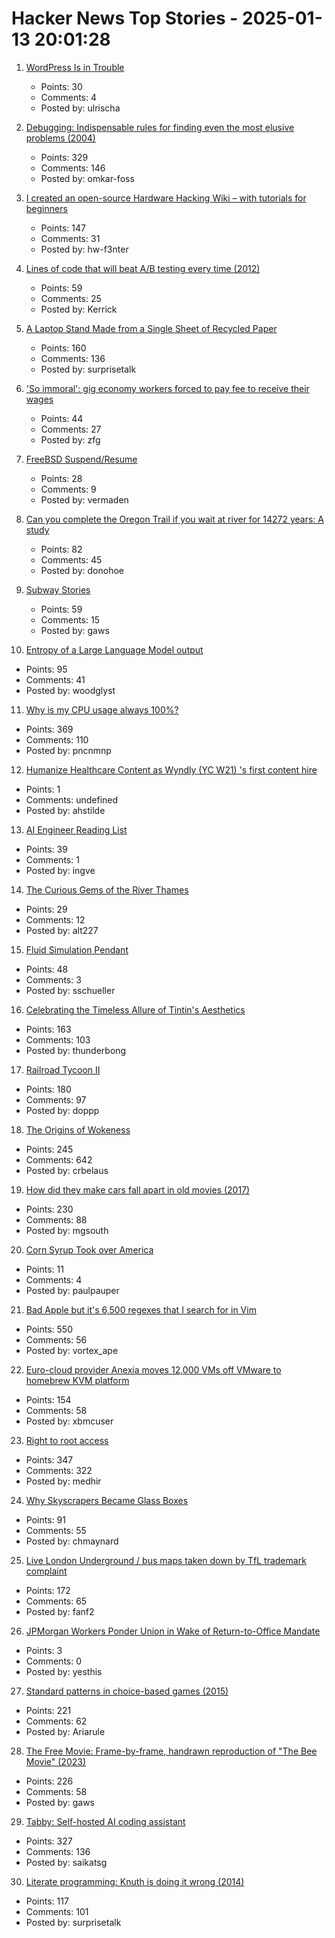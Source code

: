 # Hacker News Top Stories - 2025-01-13 20:01:28

1. [WordPress Is in Trouble](https://anderegg.ca/2025/01/11/wordpress-is-in-trouble)
   - Points: 30
   - Comments: 4
   - Posted by: ulrischa

2. [Debugging: Indispensable rules for finding even the most elusive problems (2004)](https://dwheeler.com/essays/debugging-agans.html)
   - Points: 329
   - Comments: 146
   - Posted by: omkar-foss

3. [I created an open-source Hardware Hacking Wiki – with tutorials for beginners](https://www.hardbreak.wiki)
   - Points: 147
   - Comments: 31
   - Posted by: hw-f3nter

4. [Lines of code that will beat A/B testing every time (2012)](https://stevehanov.ca/blog/index.php?id=132)
   - Points: 59
   - Comments: 25
   - Posted by: Kerrick

5. [A Laptop Stand Made from a Single Sheet of Recycled Paper](https://www.core77.com/posts/134948/A-Laptop-Stand-Made-from-a-Single-Sheet-of-Recycled-Paper)
   - Points: 160
   - Comments: 136
   - Posted by: surprisetalk

6. ['So immoral': gig economy workers forced to pay fee to receive their wages](https://www.theguardian.com/business/2025/jan/11/so-immoral-gig-economy-workers-forced-to-pay-fee-to-receive-their-wages)
   - Points: 44
   - Comments: 27
   - Posted by: zfg

7. [FreeBSD Suspend/Resume](https://vermaden.wordpress.com/2025/01/11/freebsd-suspend-resume/)
   - Points: 28
   - Comments: 9
   - Posted by: vermaden

8. [Can you complete the Oregon Trail if you wait at river for 14272 years: A study](https://moral.net.au/writing/2025/01/11/waiting_for_oregon/)
   - Points: 82
   - Comments: 45
   - Posted by: donohoe

9. [Subway Stories](https://subwaystories.nyc/)
   - Points: 59
   - Comments: 15
   - Posted by: gaws

10. [Entropy of a Large Language Model output](https://nikkin.dev/blog/llm-entropy.html)
   - Points: 95
   - Comments: 41
   - Posted by: woodglyst

11. [Why is my CPU usage always 100%?](https://www.downtowndougbrown.com/2024/04/why-is-my-cpu-usage-always-100-upgrading-my-chumby-8-kernel-part-9/)
   - Points: 369
   - Comments: 110
   - Posted by: pncnmnp

12. [Humanize Healthcare Content as Wyndly (YC W21) 's first content hire](https://app.dover.com/apply/Wyndly/008f0389-988d-4b63-87c1-026b7b20c6fa/?rs=76643084)
   - Points: 1
   - Comments: undefined
   - Posted by: ahstilde

13. [AI Engineer Reading List](https://www.latent.space/p/2025-papers)
   - Points: 39
   - Comments: 1
   - Posted by: ingve

14. [The Curious Gems of the River Thames](https://www.atlasobscura.com/articles/thames-garnets-mudlark)
   - Points: 29
   - Comments: 12
   - Posted by: alt227

15. [Fluid Simulation Pendant](https://mitxela.com/projects/fluid-pendant)
   - Points: 48
   - Comments: 3
   - Posted by: sschueller

16. [Celebrating the Timeless Allure of Tintin's Aesthetics](https://collegetowns.substack.com/p/celebrating-the-timeless-allure-of)
   - Points: 163
   - Comments: 103
   - Posted by: thunderbong

17. [Railroad Tycoon II](https://www.filfre.net/2025/01/railroad-tycoon-ii/)
   - Points: 180
   - Comments: 97
   - Posted by: doppp

18. [The Origins of Wokeness](https://paulgraham.com/woke.html)
   - Points: 245
   - Comments: 642
   - Posted by: crbelaus

19. [How did they make cars fall apart in old movies (2017)](https://movies.stackexchange.com/questions/79161/how-did-they-make-cars-fall-apart-in-old-movies)
   - Points: 230
   - Comments: 88
   - Posted by: mgsouth

20. [Corn Syrup Took over America](https://thehustle.co/originals/how-corn-syrup-took-over-america)
   - Points: 11
   - Comments: 4
   - Posted by: paulpauper

21. [Bad Apple but it's 6,500 regexes that I search for in Vim](https://eieio.games/blog/bad-apple-with-regex-in-vim/)
   - Points: 550
   - Comments: 56
   - Posted by: vortex_ape

22. [Euro-cloud provider Anexia moves 12,000 VMs off VMware to homebrew KVM platform](https://www.theregister.com/2025/01/13/anexia_vmware_to_kvm_migration/)
   - Points: 154
   - Comments: 58
   - Posted by: xbmcuser

23. [Right to root access](https://medhir.com/blog/right-to-root-access)
   - Points: 347
   - Comments: 322
   - Posted by: medhir

24. [Why Skyscrapers Became Glass Boxes](https://www.construction-physics.com/p/why-skyscrapers-became-glass-boxes)
   - Points: 91
   - Comments: 55
   - Posted by: chmaynard

25. [Live London Underground / bus maps taken down by TfL trademark complaint](https://traintimes.org.uk/map/tube/)
   - Points: 172
   - Comments: 65
   - Posted by: fanf2

26. [JPMorgan Workers Ponder Union in Wake of Return-to-Office Mandate](https://www.barrons.com/articles/jpmorgan-back-to-office-mandate-union-4206af78)
   - Points: 3
   - Comments: 0
   - Posted by: yesthis

27. [Standard patterns in choice-based games (2015)](https://heterogenoustasks.wordpress.com/2015/01/26/standard-patterns-in-choice-based-games/)
   - Points: 221
   - Comments: 62
   - Posted by: Ariarule

28. [The Free Movie: Frame-by-frame, handrawn reproduction of "The Bee Movie" (2023)](https://thefreemovie.buzz/)
   - Points: 226
   - Comments: 58
   - Posted by: gaws

29. [Tabby: Self-hosted AI coding assistant](https://github.com/TabbyML/tabby)
   - Points: 327
   - Comments: 136
   - Posted by: saikatsg

30. [Literate programming: Knuth is doing it wrong (2014)](https://akkartik.name/post/literate-programming)
   - Points: 117
   - Comments: 101
   - Posted by: surprisetalk

